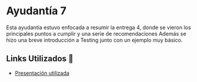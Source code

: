 # Ayudantía 7

Esta ayudantía estuvo enfocada a resumir la entrega 4, donde se vieron los principales puntos a cumplir y una serie de recomendaciones Además se hizo una breve introducción a Testing junto con un ejemplo muy básico.

## Links Utilizados :link:
- [Presentación utilizada](https://docs.google.com/presentation/d/19yP2Xc_At9tSjMkS1jdw9L0xYClIffxrrIc-YMRZiMU/edit?usp=sharing)
